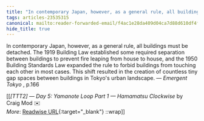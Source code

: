 ```yaml
---
title: "In contemporary Japan, however, as a general rule, all buildings ..."
tags: articles-23535315
canonical: mailto:reader-forwarded-email/f4ac1e28da409d04ca7d88d610df4fb2
hide_title: true
---
```


In contemporary Japan, however, as a general rule, all buildings must be detached. The 1919 Building Law established some required separation between buildings to prevent fire leaping from house to house, and the 1950 Building Standards Law expanded the rule to forbid buildings from touching each other in most cases. This shift resulted in the creation of countless tiny gap spaces between buildings in Tokyo's urban landscape. — *Emergent Tokyo* , p.166


[[<cite>_[TTT2] — Day 5: Yamanote Loop Part 1 — Hamamatsu Clockwise_</cite> by Craig Mod ✉️<br>
_More_: [Readwise URL](https://readwise.io/open/460922080){:target="_blank"}
::wrap]]